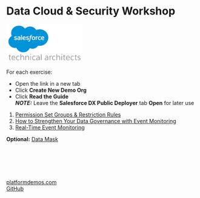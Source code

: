 # Data Cloud & Security Workshop
<!-- 
# Security Awareness & Health Check Workshop
-->
<img src="https://github.com/bmc-sf/Workshop-Mfg-Automation/blob/main/Salesforce_Technical_Architects_Logo.png" alt="alt text" width="200" height="100">
<!-- https://c1.sfdcstatic.com/content/dam/web/en_us/www/images/home/logo-salesforce.svg -->


For each exercise:
* Open the link in a new tab
* Click **Create New Demo Org**
* Click **Read the Guide**</br>
***NOTE:***  Leave the **Salesforce DX Public Deployer** tab **Open** for later use
  
1. [Permission Set Groups & Restriction Rules](https://www.platformdemos.com/s/demo/a0g4p000004hejUAAQ/permission-set-groups-restriction-rules)
2. [How to Strengthen Your Data Governance with Event Monitoring](https://www.platformdemos.com/s/demo/a0g4p0000040sqnAAA/how-to-strengthen-your-data-governance-with-event-monitoring)
3. [Real-Time Event Monitoring](https://www.platformdemos.com/s/demo/a0g4p000004had0AAA/realtime-event-monitoring)


     
  **Optional:**
[Data Mask](https://www.platformdemos.com/s/demo/a0g4p0000040dOzAAI/data-mask)  

<!--
***NOTE:***  [Use ***this*** Guide]()
<br/>
-->


<br/><br/>
------------------------
[platformdemos.com](https://platformdemos.com)<br/>
[GitHub](https://github.com/bmc-sf/Workshop-Security)<br/>
